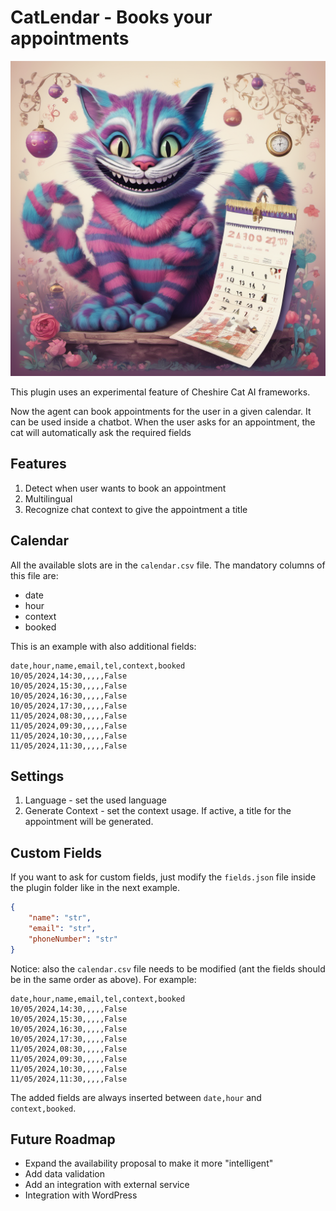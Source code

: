 # CatLendar - Books your appointments
![CatLendar](logo.png)

This plugin uses an experimental feature of Cheshire Cat AI frameworks.

Now the agent can book appointments for the user in a given calendar. It can be used inside a chatbot. When the user asks for an appointment, the cat will automatically ask the required fields

## Features
1. Detect when user wants to book an appointment
2. Multilingual
3. Recognize chat context to give the appointment a title

## Calendar
All the available slots are in the `calendar.csv` file. The mandatory columns of this file are:
- date
- hour
- context
- booked

This is an example with also additional fields:
```csv
date,hour,name,email,tel,context,booked
10/05/2024,14:30,,,,,False
10/05/2024,15:30,,,,,False
10/05/2024,16:30,,,,,False
10/05/2024,17:30,,,,,False
11/05/2024,08:30,,,,,False
11/05/2024,09:30,,,,,False
11/05/2024,10:30,,,,,False
11/05/2024,11:30,,,,,False
```

## Settings
1. Language - set the used language
2. Generate Context - set the context usage. If active, a title for the appointment will be generated.

## Custom Fields
If you want to ask for custom fields, just modify the `fields.json` file inside the plugin folder like in the next example.
```json
{
    "name": "str",
    "email": "str",
    "phoneNumber": "str"
}
```
Notice: also the `calendar.csv` file needs to be modified (ant the fields should be in the same order as above). For example:
```csv
date,hour,name,email,tel,context,booked
10/05/2024,14:30,,,,,False
10/05/2024,15:30,,,,,False
10/05/2024,16:30,,,,,False
10/05/2024,17:30,,,,,False
11/05/2024,08:30,,,,,False
11/05/2024,09:30,,,,,False
11/05/2024,10:30,,,,,False
11/05/2024,11:30,,,,,False
```
The added fields are always inserted between `date,hour` and `context,booked`.

## Future Roadmap
- Expand the availability proposal to make it more "intelligent"
- Add data validation
- Add an integration with external service
- Integration with WordPress

